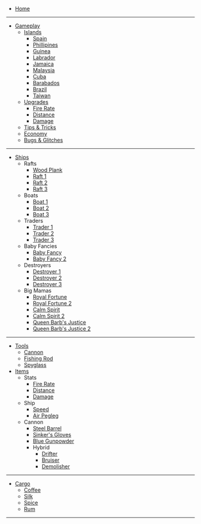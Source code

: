 
- [Home](/)

--- 
* [Gameplay](gameplay/gameplay.md)
    * [Islands](gameplay/islands.md)
        * [Spain](gameplay/islands/spain.md)
        * [Phillipines](gameplay/islands/phillipines.md)
        * [Guinea](gameplay/islands/guinea.md)
        * [Labrador](gameplay/islands/labrador.md)
        * [Jamaica](gameplay/islands/jamaica.md)
        * [Malaysia](gameplay/islands/malaysia.md)
        * [Cuba](gameplay/islands/cuba.md)
        * [Barabados](gameplay/islands/barabados.md)
        * [Brazil](gameplay/islands/brazil.md)
        * [Taiwan](gameplay/islands/taiwan.md)
    * [Upgrades](gameplay/upgrades.md)
        * [Fire Rate](gameplay/upgrades/firerate.md)
        * [Distance](gameplay/upgrades/distance.md)
        * [Damage](gameplay/upgrades/damage.md)
    * [Tips & Tricks](gameplay/tips.md)
    * [Economy](gameplay/economy.md)
    * [Bugs & Glitches](gameplay/bugs.md)
---
* [Ships](ships/ships.md)
    * Rafts
        * [Wood Plank](ships/rafts/woodplank.md)
        * [Raft 1](ships/rafts/raft1.md)
        * [Raft 2](ships/rafts/raft2.md)
        * [Raft 3](ships/rafts/raft3.md)
    * Boats
        * [Boat 1](ships/boats/boat1.md)
        * [Boat 2](ships/boats/boat2.md)
        * [Boat 3](ships/boats/boat3.md)
    * Traders
        * [Trader 1](ships/traders/trader1.md)
        * [Trader 2](ships/traders/trader2.md)
        * [Trader 3](ships/traders/trader3.md)
    * Baby Fancies
        * [Baby Fancy](ships/babyfancy/babyfancy1.md)
        * [Baby Fancy 2](ships/babyfancy/babyfancy2.md)
    * Destroyers
        * [Destroyer 1](ships/destroyers/destroyer1.md)
        * [Destroyer 2](ships/destroyers/destroyer2.md)
        * [Destroyer 3](ships/destroyers/destroyer3.md)
    * Big Mamas
        * [Royal Fortune](ships/bigmamas/royalfortune.md)
        * [Royal Fortune 2](ships/bigmamas/royalfortune2.md)
        * [Calm Spirit](ships/bigmamas/calmspirit.md)
        * [Calm Spirit 2](ships/bigmamas/calmspirit2.md)
        * [Queen Barb's Justice](ships/bigmamas/qbj.md)
        * [Queen Barb's Justice 2](ships/bigmamas/qbj2.md)
---
* [Tools](tools/tools.md)
    * [Cannon](tools/cannon.md)
    * [Fishing Rod](tools/fishingrod.md)
    * [Spyglass](tools/spyglass.md)
* [Items](items/items.md)
    * Stats
        * [Fire Rate](items/stats/firerate.md)
        * [Distance](items/stats/distance.md)
        * [Damage](items/stats/damage.md)
    * Ship
        * [Speed](items/ship/speed.md)
        * [Air Pegleg](items/ship/airpegleg.md)
    * Cannon
        * [Steel Barrel](items/cannon/steelbarrel.md)
        * [Sinker's Gloves](items/cannon/sinkersgloves.md)
        * [Blue Gunpowder](items/cannon/bluegunpowder.md)
        * Hybrid
            * [Drifter](items/cannon/hybrid/drifter.md)
            * [Bruiser](items/cannon/hybrid/bruiser.md)
            * [Demolisher](items/cannon/hybrid/demolisher.md)
---
* [Cargo](gameplay/economy.md)
    * [Coffee](gameplay/cargo/coffee.md)
    * [Silk](gameplay/cargo/silk.md)
    * [Spice](gameplay/cargo/spice.md)
    * [Rum](gameplay/cargo/rum.md)
---